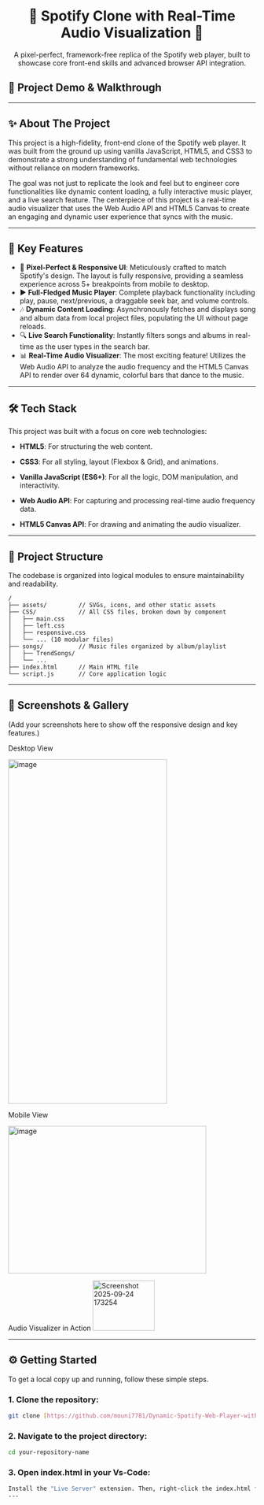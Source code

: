 <div align="center">

# 🎵 Spotify Clone with Real-Time Audio Visualization 🎵

A pixel-perfect, framework-free replica of the Spotify web player, built to showcase core front-end skills and advanced browser API integration.

</div>

## 🎥 Project Demo & Walkthrough


---
## ✨ About The Project
This project is a high-fidelity, front-end clone of the Spotify web player. It was built from the ground up using vanilla JavaScript, HTML5, and CSS3 to demonstrate a strong understanding of fundamental web technologies without reliance on modern frameworks.

The goal was not just to replicate the look and feel but to engineer core functionalities like dynamic content loading, a fully interactive music player, and a live search feature. The centerpiece of this project is a real-time audio visualizer that uses the Web Audio API and HTML5 Canvas to create an engaging and dynamic user experience that syncs with the music.

---

## 🚀 Key Features
- 🎨 **Pixel-Perfect & Responsive UI**: Meticulously crafted to match Spotify's design. The layout is fully responsive, providing a seamless experience across 5+ breakpoints from mobile to desktop.
- ▶️ **Full-Fledged Music Player**: Complete playback functionality including play, pause, next/previous, a draggable seek bar, and volume controls.
- 🎶 **Dynamic Content Loading**: Asynchronously fetches and displays song and album data from local project files, populating the UI without page reloads.
- 🔍 **Live Search Functionality**: Instantly filters songs and albums in real-time as the user types in the search bar.
- 📊 **Real-Time Audio Visualizer**: The most exciting feature! Utilizes the Web Audio API to analyze the audio frequency and the HTML5 Canvas API to render over 64 dynamic, colorful bars that dance to the music.
---
## 🛠️ Tech Stack
This project was built with a focus on core web technologies:

- **HTML5**: For structuring the web content.

- **CSS3**: For all styling, layout (Flexbox & Grid), and animations.

- **Vanilla JavaScript (ES6+)**: For all the logic, DOM manipulation, and interactivity.

- **Web Audio API**: For capturing and processing real-time audio frequency data.

- **HTML5 Canvas API**: For drawing and animating the audio visualizer.

---
## 📂 Project Structure
The codebase is organized into logical modules to ensure maintainability and readability.

```
/
├── assets/         // SVGs, icons, and other static assets
├── CSS/            // All CSS files, broken down by component
│   ├── main.css
│   ├── left.css
│   ├── responsive.css
│   └── ... (10 modular files)
├── songs/          // Music files organized by album/playlist
│   ├── TrendSongs/
│   └── ...
├── index.html      // Main HTML file
└── script.js       // Core application logic
```

---
## 📸 Screenshots & Gallery
(Add your screenshots here to show off the responsive design and key features.)

Desktop View

<img width="80%" height="700" alt="image" src="" />

Mobile View

<img width="403" height="300" alt="image" src="" />


Audio Visualizer in Action
<img width="50%" height="102" alt="Screenshot 2025-09-24 173254" src="" />


---
## ⚙️ Getting Started
To get a local copy up and running, follow these simple steps.

### 1. Clone the repository:
```sh
git clone [https://github.com/mouni7781/Dynamic-Spotify-Web-Player-with-Real-Time-Audio-Visualization.git](https://github.com/mouni7781/Dynamic-Spotify-Web-Player-with-Real-Time-Audio-Visualization.git)
```

### 2. Navigate to the project directory:
```sh
cd your-repository-name
```

### 3. Open index.html in your Vs-Code:
```sh
Install the "Live Server" extension. Then, right-click the index.html file and choose "Open with Live Server".
---
